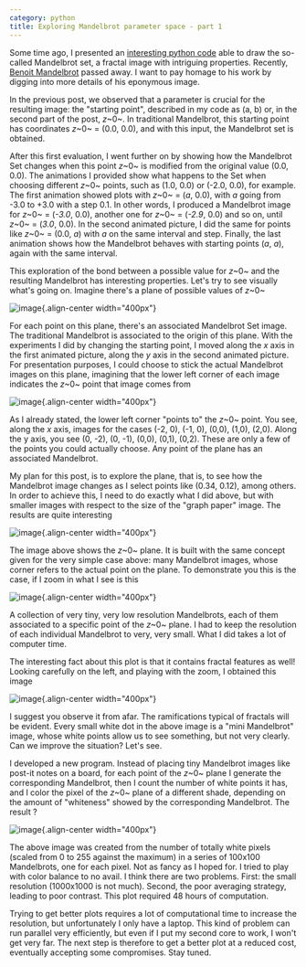 ```yaml
---
category: python
title: Exploring Mandelbrot parameter space - part 1
---
```


Some time ago, I presented an [interesting python
code](http://forthescience.org/blog/2010/07/12/the-mandelbrot-set-in-python/)
able to draw the so-called Mandelbrot set, a fractal image with
intriguing properties. Recently, [Benoit
Mandelbrot](http://en.wikipedia.org/wiki/Beno%C3%AEt_Mandelbrot) passed
away. I want to pay homage to his work by digging into more details of
his eponymous image.

In the previous post, we observed that a parameter is crucial for the
resulting image: the \"starting point\", described in my code as (a, b)
or, in the second part of the post, *z*~0~. In traditional Mandelbrot,
this starting point has coordinates *z*~0~ = (0.0, 0.0), and with this
input, the Mandelbrot set is obtained.

After this first evaluation, I went further on by showing how the
Mandelbrot Set changes when this point *z*~0~ is modified from the
original value (0.0, 0.0). The animations I provided show what happens
to the Set when choosing different *z*~0~ points, such as (1.0, 0.0) or
(-2.0, 0.0), for example. The first animation showed plots with *z*~0~ =
(*a*, 0.0), with *a* going from -3.0 to +3.0 with a step 0.1. In other
words, I produced a Mandelbrot image for *z*~0~ = (*-3.0*, 0.0), another
one for *z*~0~ = (*-2.9*, 0.0) and so on, until *z*~0~ = (*3.0*, 0.0).
In the second animated picture, I did the same for points like *z*~0~ =
(0.0, *a*) with *a* on the same interval and step. Finally, the last
animation shows how the Mandelbrot behaves with starting points (*a*,
*a*), again with the same interval.

This exploration of the bond between a possible value for *z*~0~ and the
resulting Mandelbrot has interesting properties. Let\'s try to see
visually what\'s going on. Imagine there\'s a plane of possible values
of *z*~0~

![image](http://forthescience.org/blog/wp-content/uploads/2010/10/freepaper.png){.align-center
width="400px"}

For each point on this plane, there\'s an associated Mandelbrot Set
image. The traditional Mandelbrot is associated to the origin of this
plane. With the experiments I did by changing the starting point, I
moved along the *x* axis in the first animated picture, along the *y*
axis in the second animated picture. For presentation purposes, I could
choose to stick the actual Mandelbrot images on this plane, imagining
that the lower left corner of each image indicates the *z*~0~ point that
image comes from

![image](http://forthescience.org/blog/wp-content/uploads/2010/10/mandelbrots.png){.align-center
width="400px"}

As I already stated, the lower left corner \"points to\" the *z*~0~
point. You see, along the *x* axis, images for the cases (-2, 0), (-1,
0), (0,0), (1,0), (2,0). Along the y axis, you see (0, -2), (0, -1),
(0,0), (0,1), (0,2). These are only a few of the points you could
actually choose. Any point of the plane has an associated Mandelbrot.

My plan for this post, is to explore the plane, that is, to see how the
Mandelbrot image changes as I select points like (0.34, 0.12), among
others. In order to achieve this, I need to do exactly what I did above,
but with smaller images with respect to the size of the \"graph paper\"
image. The results are quite interesting

![image](http://forthescience.org/blog/wp-content/uploads/2010/10/z0_plane_1.png){.align-center
width="400px"}

The image above shows the *z*~0~ plane. It is built with the same
concept given for the very simple case above: many Mandelbrot images,
whose corner refers to the actual point on the plane. To demonstrate you
this is the case, if I zoom in what I see is this

![image](http://forthescience.org/blog/wp-content/uploads/2010/10/z0_plane_zoom.png){.align-center
width="400px"}

A collection of very tiny, very low resolution Mandelbrots, each of them
associated to a specific point of the *z*~0~ plane. I had to keep the
resolution of each individual Mandelbrot to very, very small. What I did
takes a lot of computer time.

The interesting fact about this plot is that it contains fractal
features as well! Looking carefully on the left, and playing with the
zoom, I obtained this image

![image](http://forthescience.org/blog/wp-content/uploads/2010/10/z0_features.png){.align-center
width="400px"}

I suggest you observe it from afar. The ramifications typical of
fractals will be evident. Every small white dot in the above image is a
\"mini Mandelbrot\" image, whose white points allow us to see something,
but not very clearly. Can we improve the situation? Let\'s see.

I developed a new program. Instead of placing tiny Mandelbrot images
like post-it notes on a board, for each point of the *z*~0~ plane I
generate the corresponding Mandelbrot, then I count the number of white
points it has, and I color the pixel of the *z*~0~ plane of a different
shade, depending on the amount of \"whiteness\" showed by the
corresponding Mandelbrot. The result ?

![image](http://forthescience.org/blog/wp-content/uploads/2010/10/mandelbrot-shade.png){.align-center
width="400px"}

The above image was created from the number of totally white pixels
(scaled from 0 to 255 against the maximum) in a series of 100x100
Mandelbrots, one for each pixel. Not as fancy as I hoped for. I tried to
play with color balance to no avail. I think there are two problems.
First: the small resolution (1000x1000 is not much). Second, the poor
averaging strategy, leading to poor contrast. This plot required 48
hours of computation.

Trying to get better plots requires a lot of computational time to
increase the resolution, but unfortunately I only have a laptop. This
kind of problem can run parallel very efficiently, but even if I put my
second core to work, I won\'t get very far. The next step is therefore
to get a better plot at a reduced cost, eventually accepting some
compromises. Stay tuned.
